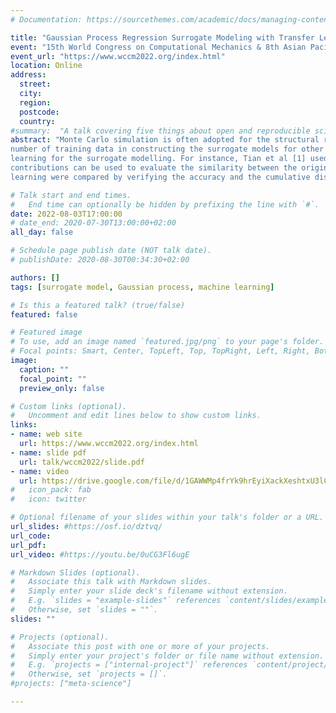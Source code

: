 ```yaml
---
# Documentation: https://sourcethemes.com/academic/docs/managing-content/

title: "Gaussian Process Regression Surrogate Modeling with Transfer Learning for Low Computational Cost Structural Reliability Analysis"
event: "15th World Congress on Computational Mechanics & 8th Asian Pacific Congress on Computational Mechanics"
event_url: "https://www.wccm2022.org/index.html"
location: Online
address:
  street:
  city:
  region:
  postcode:
  country:
#summary:  "A talk covering five things about open and reproducible science that every early career researcher should know. Practical tools are also covered."
abstract: "Monte Carlo simulation is often adopted for the structural reliability analysis of civil structures that considers the parameter uncertainties, such as uncertainties of structural properties and input loads in the structural analysis. However, as the uncertain parameters become higher dimensional, the number of samples required for probability convergence increases, which increases the computational cost. To reduce the computational cost, the use of surrogate model was shown to be effective in many previous studies. However, most of these models are trained only for the target task. The surrogate model trained for the specific task cannot contribute to the reduction of the
number of training data in constructing the surrogate models for other tasks. In this study, we present a Transfer learned Gaussian Process Regression Surrogate Model (TFGPRSM) for structural reliability analysis. Transfer learning has recently attracted much attention in the field of machine learning, where the knowledge gained from a model built for one task can be used to build a model for another task. There are a few previous studies that use the transfer
learning for the surrogate modelling. For instance, Tian et al [1] used the transfer learning in the deep neural network in the idea of Variable Fidelity Surrogate Model (VFSM). It was shown that the constructed surrogate model could reduce the computational cost of analysing a fine-mesh FE model. In this study, we aim to reduce the computational cost by using the transfer learning to build the surrogate model for the structural analysis in the reliability analysis. Here, the ARD (Automatic Relevance Determination) kernel is used for the Gaussian process regression. By using the ARD, the contribution of each uncertain parameter to the output response can be determined, and those
contributions can be used to evaluate the similarity between the original task and the purpose task in the transfer learning. The TF-GPRSM was evaluated for two verification cases. One is the case for the seismic performance evaluation of a bridge pier structure considering the variation of earthquake load. Here, the TF-GPRSM was applied to the surrogate modelling of the nonlinear time-history analysis of a lumped-mass model of the seismic isolated bridge pier. The inputs of the surrogate model were structural property uncertainties and the outputs were the maximum displacements of the seismic isolation bearing and the pier for the evaluation. A pre-built model with one earthquake load was transfer trained to a surrogate model with another earthquake load. The other case was the live load capacity analysis of a steel plate-girder bridge considering the uncertainties of damage conditions using the FE model. In this surrogate model, the inputs were structural properties including the parameters to represent corrosion damages, and the output was the maximum Mises stress at the steel girders. A surrogate model was built beforehand in the undamaged state, and the information from that model was used to build a surrogate model using transfer learning for the model after damage. In both cases, the models with and without the transfer
learning were compared by verifying the accuracy and the cumulative distributions of the outputs for the structural reliability analysis. As a result, it was shown that the TF-GPRSM could predict the outputs with higher accuracies, and the number of training data required to obtain the same regression accuracies could be significantly reduced."

# Talk start and end times.
#   End time can optionally be hidden by prefixing the line with `#`.
date: 2022-08-03T17:00:00
# date_end: 2020-07-30T13:00:00+02:00
all_day: false

# Schedule page publish date (NOT talk date).
# publishDate: 2020-08-30T00:34:30+02:00

authors: []
tags: [surrogate model, Gaussian process, machine learning]

# Is this a featured talk? (true/false)
featured: false

# Featured image
# To use, add an image named `featured.jpg/png` to your page's folder. 
# Focal points: Smart, Center, TopLeft, Top, TopRight, Left, Right, BottomLeft, Bottom, BottomRight.
image:
  caption: ""
  focal_point: ""
  preview_only: false

# Custom links (optional).
#   Uncomment and edit lines below to show custom links.
links:
- name: web site
  url: https://www.wccm2022.org/index.html
- name: slide pdf
  url: talk/wccm2022/slide.pdf
- name: video
  url: https://drive.google.com/file/d/1GAWWMp4frYk9hrEyiXackXeshtxU3lCh/view?usp=share_link
#   icon_pack: fab
#   icon: twitter

# Optional filename of your slides within your talk's folder or a URL.
url_slides: #https://osf.io/dztvq/
url_code:
url_pdf:
url_video: #https://youtu.be/0uCG3Fl6ugE

# Markdown Slides (optional).
#   Associate this talk with Markdown slides.
#   Simply enter your slide deck's filename without extension.
#   E.g. `slides = "example-slides"` references `content/slides/example-slides.md`.
#   Otherwise, set `slides = ""`.
slides: ""

# Projects (optional).
#   Associate this post with one or more of your projects.
#   Simply enter your project's folder or file name without extension.
#   E.g. `projects = ["internal-project"]` references `content/project/deep-learning/index.md`.
#   Otherwise, set `projects = []`.
#projects: ["meta-science"]

---
```

